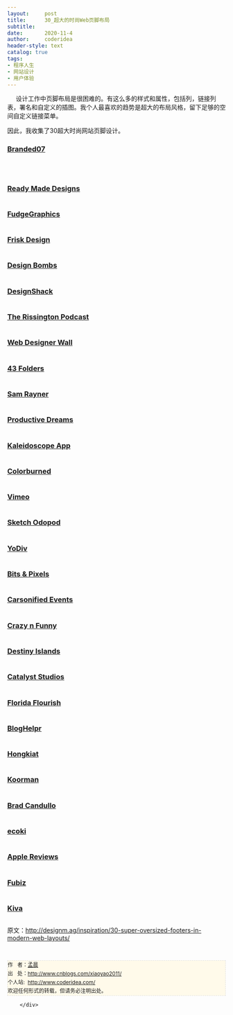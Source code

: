 ```yaml
---
layout:     post
title:      30_超大的时尚Web页脚布局
subtitle:   
date:       2020-11-4
author:     coderidea
header-style: text
catalog: true
tags:
- 程序人生
- 网站设计
- 用户体验
--- 
```

<div class="postBody">
			<div id="cnblogs_post_body" class="blogpost-body"><p><span><span>     设计工作中页脚布局是很困难的。</span><span>有这么多的样式和属性，包括列，链接列表，署名和自定义的插图。</span><span>我个人最喜欢的趋势是超大的布局风格，留下足够的空间自定义链接菜单。</span></span></p>
<p><span><span>因此，我收集了30超大时尚网站页脚设计。</span></span></p>
<h3><a href="http://www.branded07.com/">Branded07</a></h3>
<p><a href="http://www.branded07.com/"><img class="imgborder" src="http://designm.ag/wp-content/uploads/2011/12/01-branded07.jpg" alt="" /></a></p>
<p> </p>
<h3><a href="http://www.readymadedesigns.co.uk/">Ready Made Designs</a></h3>
<p><a href="http://www.readymadedesigns.co.uk/"><img class="imgborder" src="http://designm.ag/wp-content/uploads/2011/12/02-ready-made-designs.jpg" alt="" /></a></p>
<h3><a href="http://www.fudgegraphics.com/">FudgeGraphics</a></h3>
<p><a href="http://www.fudgegraphics.com/"><img class="imgborder" src="http://designm.ag/wp-content/uploads/2011/12/03-fudgegraphics.jpg" alt="" /></a></p>
<h3><a href="http://www.friskdesign.com/">Frisk Design</a></h3>
<p><a href="http://www.friskdesign.com/"><img class="imgborder" src="http://designm.ag/wp-content/uploads/2011/12/04-frisk-design.jpg" alt="" /></a></p>
<h3><a href="http://www.designbombs.com/">Design Bombs</a></h3>
<p><a href="http://www.designbombs.com/"><img class="imgborder" src="http://designm.ag/wp-content/uploads/2011/12/05-design-bombs.jpg" alt="" /></a></p>
<h3><a href="http://designshack.net/">DesignShack</a></h3>
<p><a href="http://designshack.net/"><img class="imgborder" src="http://designm.ag/wp-content/uploads/2011/12/06-designshack.jpg" alt="" /></a></p>
<h3><a href="http://www.therissingtonpodcast.co.uk/">The Rissington Podcast</a></h3>
<p><a href="http://www.therissingtonpodcast.co.uk/"><img class="imgborder" src="http://designm.ag/wp-content/uploads/2011/12/07-rissington-podcast.jpg" alt="" /></a></p>
<h3><a href="http://webdesignerwall.com/">Web Designer Wall</a></h3>
<p><a href="http://webdesignerwall.com/"><img class="imgborder" src="http://designm.ag/wp-content/uploads/2011/12/08-web-designer-wall.jpg" alt="" /></a></p>
<h3><a href="http://www.43folders.com/">43 Folders</a></h3>
<p><a href="http://www.43folders.com/"><img class="imgborder" src="http://designm.ag/wp-content/uploads/2011/12/09-43-folders.jpg" alt="" /></a></p>
<h3><a href="http://samrayner.com/">Sam Rayner</a></h3>
<p><a href="http://samrayner.com/"><img class="imgborder" src="http://designm.ag/wp-content/uploads/2011/12/10-sam-rayner.jpg" alt="" /></a></p>
<h3><a href="http://www.productivedreams.com/">Productive Dreams</a></h3>
<p><a href="http://www.productivedreams.com/"><img class="imgborder" src="http://designm.ag/wp-content/uploads/2011/12/11-productive-dreams.jpg" alt="" /></a></p>
<h3><a href="http://www.kaleidoscopeapp.com/">Kaleidoscope App</a></h3>
<p><a href="http://www.kaleidoscopeapp.com/"><img class="imgborder" src="http://designm.ag/wp-content/uploads/2011/12/12-kaleidoscope.jpg" alt="" /></a></p>
<h3><a href="http://colorburned.com/">Colorburned</a></h3>
<p><a href="http://colorburned.com/"><img class="imgborder" src="http://designm.ag/wp-content/uploads/2011/12/13-colorburned.jpg" alt="" /></a></p>
<h3><a href="http://vimeo.com/">Vimeo</a></h3>
<p><a href="http://vimeo.com/"><img class="imgborder" src="http://designm.ag/wp-content/uploads/2011/12/14-vimeo-footer.jpg" alt="" /></a></p>
<h3><a href="http://sketch.odopod.com/">Sketch Odopod</a></h3>
<p><a href="http://sketch.odopod.com/"><img class="imgborder" src="http://designm.ag/wp-content/uploads/2011/12/15-odosketch.jpg" alt="" /></a></p>
<h3><a href="http://www.yodiv.com/">YoDiv</a></h3>
<p><a href="http://www.yodiv.com/"><img class="imgborder" src="http://designm.ag/wp-content/uploads/2011/12/16-yodiv.jpg" alt="" /></a></p>
<h3><a href="http://bitsamppixels.com/">Bits &amp; Pixels</a></h3>
<p><a href="http://bitsamppixels.com/"><img class="imgborder" src="http://designm.ag/wp-content/uploads/2011/12/17-bits-amp-pixels.jpg" alt="" /></a></p>
<h3><a href="http://carsonified.com/events/">Carsonified Events</a></h3>
<p><a href="http://carsonified.com/events/"><img class="imgborder" src="http://designm.ag/wp-content/uploads/2011/12/18-carsonified.jpg" alt="" /></a></p>
<h3><a href="http://www.crazynfunny.com/">Crazy n Funny</a></h3>
<p><a href="http://www.crazynfunny.com/"><img class="imgborder" src="http://designm.ag/wp-content/uploads/2011/12/19-crazynfun.jpg" alt="" /></a></p>
<h3><a href="http://www.destinyislands.com/">Destiny Islands</a></h3>
<p><a href="http://www.destinyislands.com/"><img class="imgborder" src="http://designm.ag/wp-content/uploads/2011/12/20-destiny-islands.jpg" alt="" /></a></p>
<h3><a href="http://www.catalyststudios.co.uk/">Catalyst Studios</a></h3>
<p><a href="http://www.catalyststudios.co.uk/"><img class="imgborder" src="http://designm.ag/wp-content/uploads/2011/12/21-catalyst-studios.jpg" alt="" /></a></p>
<h3><a href="http://www.floridaflourish.com/">Florida Flourish</a></h3>
<p><a href="http://www.floridaflourish.com/"><img class="imgborder" src="http://designm.ag/wp-content/uploads/2011/12/22-florida-flourish.jpg" alt="" /></a></p>
<h3><a href="http://bloghelpr.us/">BlogHelpr</a></h3>
<p><a href="http://bloghelpr.us/"><img class="imgborder" src="http://designm.ag/wp-content/uploads/2011/12/23-bloghelpr.jpg" alt="" /></a></p>
<h3><a href="http://www.hongkiat.com/blog/">Hongkiat</a></h3>
<p><a href="http://www.hongkiat.com/blog/"><img class="imgborder" src="http://designm.ag/wp-content/uploads/2011/12/24-hongkiat-blog.jpg" alt="" /></a></p>
<h3><a href="http://koormann.de/">Koorman</a></h3>
<p><a href="http://koormann.de/"><img class="imgborder" src="http://designm.ag/wp-content/uploads/2011/12/25-koormann.jpg" alt="" /></a></p>
<h3><a href="http://www.bcandullo.com/">Brad Candullo</a></h3>
<p><a href="http://www.bcandullo.com/"><img class="imgborder" src="http://designm.ag/wp-content/uploads/2011/12/26-b-candullo.jpg" alt="" /></a></p>
<h3><a href="http://ecoki.com/">ecoki</a></h3>
<p><a href="http://ecoki.com/"><img class="imgborder" src="http://designm.ag/wp-content/uploads/2011/12/27-ecoki.jpg" alt="" /></a></p>
<h3><a href="http://applereviews.com/">Apple Reviews</a></h3>
<p><a href="http://applereviews.com/"><img class="imgborder" src="http://designm.ag/wp-content/uploads/2011/12/28-apple-reviews.jpg" alt="" /></a></p>
<h3><a href="http://www.fubiz.net/">Fubiz</a></h3>
<p><a href="http://www.fubiz.net/"><img class="imgborder" src="http://designm.ag/wp-content/uploads/2011/12/29-fubiz-footer.jpg" alt="" /></a></p>
<h3><a href="http://www.kiva.org/">Kiva</a></h3>
<p><a href="http://www.kiva.org/"><img class="imgborder" src="http://designm.ag/wp-content/uploads/2011/12/30-kiva-footer.jpg" alt="" /></a></p>
<p>原文：<a href="http://designm.ag/inspiration/30-super-oversized-footers-in-modern-web-layouts/">http://designm.ag/inspiration/30-super-oversized-footers-in-modern-web-layouts/</a></p>


<div id="ckepop"> </div>
<div>
<p id="PSignature" style="line-height:20px;background:#FFFAEA no-repeat 2% 50%;font-size:12px;border:#e0e0e0 1px dashed;">作   者：<a href="http://www.cnblogs.com/xiaoyao2011/">孟晨</a> <br /> 出   处：<a href="http://www.cnblogs.com/xiaoyao2011/">http://www.cnblogs.com/xiaoyao2011/</a> <br />个人站:  <a href="http://www.coderidea.com/">http://www.coderidea.com/</a><br />欢迎任何形式的转载，但请务必注明出处。</p>
</div></div><div id="MySignature"></div>
<div class="clear"></div>
<div id="blog_post_info_block">
<div id="BlogPostCategory"></div>
<div id="EntryTag"></div>
<div id="blog_post_info">
</div>
<div class="clear"></div>
<div id="post_next_prev"></div>
</div>


		</div>